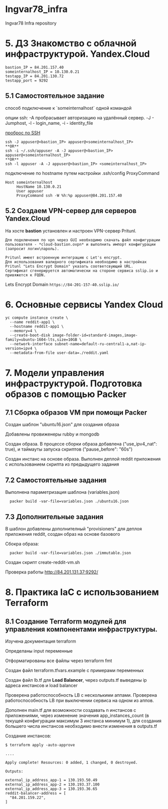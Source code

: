 # Ingvar78_infra
Ingvar78 Infra repository

<h1> 5. ДЗ Знакомство с облачной инфраструктурой. Yandex.Cloud </h1>

```
bastion_IP = 84.201.157.40
someinternalhost_IP = 10.130.0.21
testapp_IP = 84.201.130.72
testapp_port = 9292
```

<h2> 5.1 Самостоятельное задание </h2>
способ подключение к `someinternalhost` одной командой

опции ssh: -A пробрасывает авторизацию на удалённый сервер. -J - Jumphost, -l - login_name, -i - identity_file

[проброс по SSH](https://itsecforu.ru/2018/11/29/%D0%BA%D0%B0%D0%BA-%D0%BF%D0%BE%D0%BB%D1%83%D1%87%D0%B8%D1%82%D1%8C-%D0%B4%D0%BE%D1%81%D1%82%D1%83%D0%BF-%D0%BA-%D1%83%D0%B4%D0%B0%D0%BB%D0%B5%D0%BD%D0%BD%D0%BE%D0%BC%D1%83-%D1%81%D0%B5%D1%80%D0%B2/)

```
ssh -J appuser@<bastion_IP> appuser@<someinternalhost_IP>
**OR**
ssh -i ~/.ssh/appuser -A -J appuser@<bastion_IP> appuser@<someinternalhost_IP>
**OR**
ssh -l appuser -A -J appuser@<bastion_IP> <someinternalhost_IP>
```
подключение по hostname путем настройки .ssh/config ProxyCommand
```
Host someinternalhost
     HostName 10.130.0.21
     User appuser
     ProxyCommand ssh -W %h:%p appuser@84.201.157.40
```

<h2> 5.2 Создаем VPN-сервер для серверов Yandex.Cloud </h2>

На хосте **bastion** установлен и настроен VPN-сервер Pritunl.
```
Для подключения по vpn через GUI необходимо скачать файл конфигурации пользователя - *cloud-bastion.ovpn* и выполнить импорт конфигурации (запросит логин\пароль).

Pritunl имеет встроенную интеграцию с Let's encrypt.
Для использования валидного сертификата необходимо в настройках Pritunl "Lets Encrypt Domain" указать соответсвующий URL.
Сертификат сгенерируется автоматически на стороне сервиса sslip.io и привяжется к FQDN.
```
Lets Encrypt Domain ``https://84-201-157-40.sslip.io/``

<h1> 6. Основные сервисы Yandex Cloud </h1>

```
yc compute instance create \
  --name reddit-app1 \
  --hostname reddit-app1 \
  --memory=4 \
  --create-boot-disk image-folder-id=standard-images,image-family=ubuntu-1604-lts,size=10GB \
  --network-interface subnet-name=default-ru-central1-a,nat-ip-version=ipv4 \
  --metadata-from-file user-data=./reddit.yaml
```

<h1> 7. Модели управления инфраструктурой. Подготовка образов с помощью Packer  </h1>
<h2> 7.1 Сборка образов VM при помощи Packer</h2>

Создан шаблон "ubuntu16.json" для создания образа

Добавлены провиженеры rubby и mongodb

Создан образа. В процессе сборки образа  добавлена ("use_ipv4_nat": true), и таймауты запуска скриптов ("pause_before": "60s")

Создан инстанс на основе образа. Выполнен деплой reddit приложения с использованием скрипта из предыдущего задания

<h2> 7.2 Самостоятельные задания </h2> 

Выполнена параметризация шаблона (variables.json)

```
  packer build -var-file=variables.json ./ubuntu16.json
```

<h2> 7.3 Дополнительные задания </h2>

В шаблон добавлены дополнителный "provisioners" для деплоя приложения reddit, cоздан образ на основе базового

Сбокра образа:

```
  packer build -var-file=variables.json ./immutable.json
```

Создан скрипт create-reddit-vm.sh

Проверка работы http://84.201.131.37:9292/


<h1> 8. Практика IaC с использованием Terraform  </h1>

<h2> 8.1 Создание Terraform модулей для управления компонентами инфраструктуры.</h2>

Изучена документация terraform

Определаны input переменные

Отформатированы все файлы через terraform fmt

Создан файл terraform.tfvars.example с примерами переменных

Создан файл lb.tf для **Load Balancer**, через outputs.tf выведены ip адреса инстансов и load balancer

Проверена работоспособность LB с несколькими аппами. Проверена работоспособность LB при выключении сервиса на одном из аппов.

Дополнен main.tf для возможности создавать n инстансов с приложениями, через изменение значения app_instances_count (в текущей конфигурации максимум 3 инстанса минимум 1), для создания большего числа инстансов необходимо внести изменения в outputs.tf

Создание инстансов: 

```
$ terraform apply -auto-approve

....

Apply complete! Resources: 0 added, 1 changed, 0 destroyed.

Outputs:

external_ip_address_app-1 = 130.193.50.49
external_ip_address_app-2 = 130.193.37.100
external_ip_address_app-3 = 130.193.36.65
reddit-balancer-address = [
  "84.201.159.22",
]
```
